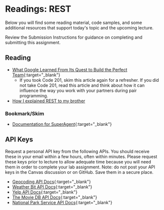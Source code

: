 # Readings: REST

Below you will find some reading material, code samples, and some additional resources that support today's topic and the upcoming lecture.

Review the Submission Instructions for guidance on completing and submitting this assignment.

## Reading

- [What Google Learned From Its Quest to Build the Perfect Team](https://www.google.com/amp/mobile.nytimes.com/2016/02/28/magazine/what-google-learned-from-its-quest-to-build-the-perfect-team.amp.html){:target="_blank"}
  - If you took Code 201, skim this article again for a refresher. If you did not take Code 201, read this article and think about how it can influence the way you work with your partners during pair programming.
- [How I explained REST to my brother](https://gist.github.com/brookr/5977550)

<!-- ## Additional Resources

PLACEHOLDER

### Videos

PLACEHOLDER -->

### Bookmark/Skim

- [Documentation for SuperAgent](https://visionmedia.github.io/superagent/){:target="_blank"}

## API Keys

Request a personal API key from the following APIs. You should receive these in your email within a few hours, often within minutes. Please request these keys prior to lecture to allow adequate time because you will need them in order to complete your lab assignment. Note: do not post your API keys in the Canvas discussion or on GitHub. Save them in a secure place.

- [Geocoding API Docs](https://locationiq.com/){:target="_blank"}
- [Weather Bit API Docs](https://www.weatherbit.io/){:target="_blank"}
- [Yelp API Docs](https://www.yelp.com/developers/documentation/v3/business_search){:target="_blank"}
- [The Movie DB API Docs](https://developers.themoviedb.org/3/getting-started/introduction){:target="_blank"}
- [National Park Service API Docs](https://www.nps.gov/subjects/developer/api-documentation.htm){:target="_blank"}
